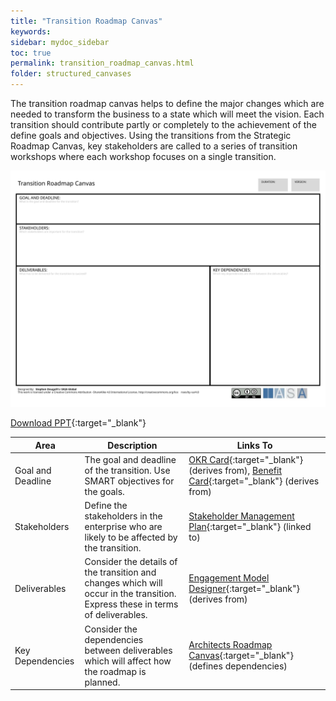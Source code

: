 ```yaml
---
title: "Transition Roadmap Canvas"
keywords: 
sidebar: mydoc_sidebar
toc: true
permalink: transition_roadmap_canvas.html
folder: structured_canvases
---
```


The transition roadmap canvas helps to define the major changes which are needed to transform the business to a state which will meet the vision. Each transition should contribute partly or completely to the achievement of the define goals and objectives. Using the transitions from the Strategic Roadmap Canvas, key stakeholders are called to a series of transition workshops where each workshop focuses on a single transition. 

![image001](media/transition_roadmap_canvas001.svg)

[Download PPT](media/ppt/transition_roadmap_canvas.ppt){:target="_blank"}

| Area | Description | Links To |
| --- | --- | --- |
| Goal and Deadline | The goal and deadline of the transition. Use SMART objectives for the goals. | [OKR Card](okr_card.md){:target="_blank"} (derives from), [Benefit Card](benefit_card.md){:target="_blank"} (derives from) |
| Stakeholders | Define the stakeholders in the enterprise who are likely to be affected by the transition. | [Stakeholder Management Plan](stakholder_management_plan.md){:target="_blank"} (linked to) |
| Deliverables | Consider the details of the transition and changes which will occur in the transition. Express these in terms of deliverables. | [Engagement Model Designer](architects_process_engagement_canvas.md){:target="_blank"} (derives from) |
| Key Dependencies | Consider the dependencies between deliverables which will affect how the roadmap is planned. | [Architects Roadmap Canvas](architects_roadmap_canvas.md){:target="_blank"} (defines dependencies) |